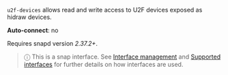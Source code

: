 `u2f-devices` allows read and write access to U2F devices exposed as hidraw devices.

**Auto-connect**: no

Requires snapd version _2.37.2+_.

> ⓘ  This is a snap interface. See [Interface management](/t/interface-management/6154) and [Supported interfaces](/t/supported-interfaces/7744) for further details on how interfaces are used.